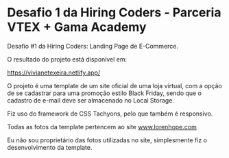 # Desafio 1 da Hiring Coders - Parceria VTEX + Gama Academy

Desafio #1 da Hiring Coders: Landing Page de E-Commerce.

O resultado do projeto está disponível em:

https://vivianetexeira.netlify.app/

O projeto é uma template de um site oficial de uma loja virtual, com a opção de se cadastrar para uma promoção estilo Black Friday, sendo que o cadastro de e-mail deve ser almacenado no Local Storage.

Fiz uso do framework de CSS Tachyons, pelo que também é responsivo.

Todas as fotos da template pertencem ao site www.lorenhope.com

Eu não sou proprietário das fotos utilizadas no site, simplesmente fiz o desenvolvimento da template.
